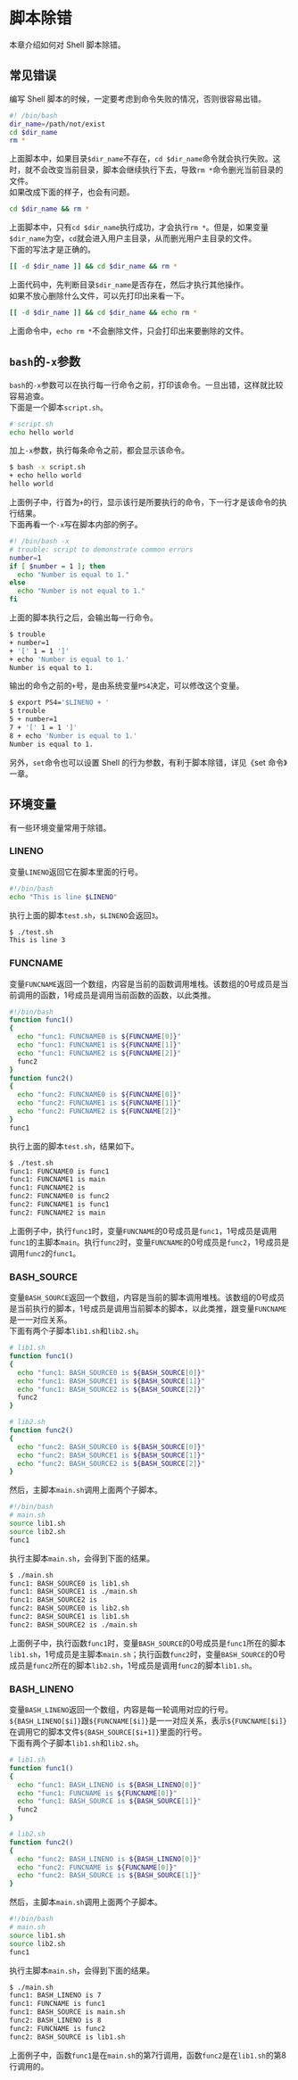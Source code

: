 # 脚本除错

本章介绍如何对 Shell 脚本除错。

## 常见错误
编写 Shell 脚本的时候，一定要考虑到命令失败的情况，否则很容易出错。
```bash
#! /bin/bash
dir_name=/path/not/exist
cd $dir_name
rm *
```
上面脚本中，如果目录`$dir_name`不存在，`cd $dir_name`命令就会执行失败。这时，就不会改变当前目录，脚本会继续执行下去，导致`rm *`命令删光当前目录的文件。  
如果改成下面的样子，也会有问题。
```bash
cd $dir_name && rm *
```
上面脚本中，只有`cd $dir_name`执行成功，才会执行`rm *`。但是，如果变量`$dir_name`为空，`cd`就会进入用户主目录，从而删光用户主目录的文件。  
下面的写法才是正确的。
```bash
[[ -d $dir_name ]] && cd $dir_name && rm *
```
上面代码中，先判断目录`$dir_name`是否存在，然后才执行其他操作。  
如果不放心删除什么文件，可以先打印出来看一下。
```bash
[[ -d $dir_name ]] && cd $dir_name && echo rm *
```
上面命令中，`echo rm *`不会删除文件，只会打印出来要删除的文件。

## `bash`的`-x`参数
`bash`的`-x`参数可以在执行每一行命令之前，打印该命令。一旦出错，这样就比较容易追查。  
下面是一个脚本`script.sh`。
```bash
# script.sh
echo hello world
```
加上`-x`参数，执行每条命令之前，都会显示该命令。
```bash
$ bash -x script.sh
+ echo hello world
hello world
```
上面例子中，行首为`+`的行，显示该行是所要执行的命令，下一行才是该命令的执行结果。  
下面再看一个`-x`写在脚本内部的例子。
```bash
#! /bin/bash -x
# trouble: script to demonstrate common errors
number=1
if [ $number = 1 ]; then
  echo "Number is equal to 1."
else
  echo "Number is not equal to 1."
fi
```
上面的脚本执行之后，会输出每一行命令。
```bash
$ trouble
+ number=1
+ '[' 1 = 1 ']'
+ echo 'Number is equal to 1.'
Number is equal to 1.
```
输出的命令之前的`+`号，是由系统变量`PS4`决定，可以修改这个变量。
```bash
$ export PS4='$LINENO + '
$ trouble
5 + number=1
7 + '[' 1 = 1 ']'
8 + echo 'Number is equal to 1.'
Number is equal to 1.
```
另外，`set`命令也可以设置 Shell 的行为参数，有利于脚本除错，详见《set 命令》一章。

## 环境变量
有一些环境变量常用于除错。

### LINENO
变量`LINENO`返回它在脚本里面的行号。
```bash
#!/bin/bash
echo "This is line $LINENO"
```
执行上面的脚本`test.sh`，`$LINENO`会返回`3`。
```bash
$ ./test.sh
This is line 3
```

### FUNCNAME
变量`FUNCNAME`返回一个数组，内容是当前的函数调用堆栈。该数组的0号成员是当前调用的函数，1号成员是调用当前函数的函数，以此类推。
```bash
#!/bin/bash
function func1()
{
  echo "func1: FUNCNAME0 is ${FUNCNAME[0]}"
  echo "func1: FUNCNAME1 is ${FUNCNAME[1]}"
  echo "func1: FUNCNAME2 is ${FUNCNAME[2]}"
  func2
}
function func2()
{
  echo "func2: FUNCNAME0 is ${FUNCNAME[0]}"
  echo "func2: FUNCNAME1 is ${FUNCNAME[1]}"
  echo "func2: FUNCNAME2 is ${FUNCNAME[2]}"
}
func1
```
执行上面的脚本`test.sh`，结果如下。
```bash
$ ./test.sh
func1: FUNCNAME0 is func1
func1: FUNCNAME1 is main
func1: FUNCNAME2 is
func2: FUNCNAME0 is func2
func2: FUNCNAME1 is func1
func2: FUNCNAME2 is main
```
上面例子中，执行`func1`时，变量`FUNCNAME`的0号成员是`func1`，1号成员是调用`func1`的主脚本`main`。执行`func2`时，变量`FUNCNAME`的0号成员是`func2`，1号成员是调用`func2`的`func1`。

### BASH_SOURCE
变量`BASH_SOURCE`返回一个数组，内容是当前的脚本调用堆栈。该数组的0号成员是当前执行的脚本，1号成员是调用当前脚本的脚本，以此类推，跟变量`FUNCNAME`是一一对应关系。  
下面有两个子脚本`lib1.sh`和`lib2.sh`。
```bash
# lib1.sh
function func1()
{
  echo "func1: BASH_SOURCE0 is ${BASH_SOURCE[0]}"
  echo "func1: BASH_SOURCE1 is ${BASH_SOURCE[1]}"
  echo "func1: BASH_SOURCE2 is ${BASH_SOURCE[2]}"
  func2
}
```
```bash
# lib2.sh
function func2()
{
  echo "func2: BASH_SOURCE0 is ${BASH_SOURCE[0]}"
  echo "func2: BASH_SOURCE1 is ${BASH_SOURCE[1]}"
  echo "func2: BASH_SOURCE2 is ${BASH_SOURCE[2]}"
}
```
然后，主脚本`main.sh`调用上面两个子脚本。
```bash
#!/bin/bash
# main.sh
source lib1.sh
source lib2.sh
func1
```
执行主脚本`main.sh`，会得到下面的结果。
```bash
$ ./main.sh
func1: BASH_SOURCE0 is lib1.sh
func1: BASH_SOURCE1 is ./main.sh
func1: BASH_SOURCE2 is
func2: BASH_SOURCE0 is lib2.sh
func2: BASH_SOURCE1 is lib1.sh
func2: BASH_SOURCE2 is ./main.sh
```
上面例子中，执行函数`func1`时，变量`BASH_SOURCE`的0号成员是`func1`所在的脚本`lib1.sh`，1号成员是主脚本`main.sh`；执行函数`func2`时，变量`BASH_SOURCE`的0号成员是`func2`所在的脚本`lib2.sh`，1号成员是调用`func2`的脚本`lib1.sh`。

### BASH_LINENO
变量`BASH_LINENO`返回一个数组，内容是每一轮调用对应的行号。`${BASH_LINENO[$i]}`跟`${FUNCNAME[$i]}`是一一对应关系，表示`${FUNCNAME[$i]}`在调用它的脚本文件`${BASH_SOURCE[$i+1]}`里面的行号。  
下面有两个子脚本`lib1.sh`和`lib2.sh`。
```bash
# lib1.sh
function func1()
{
  echo "func1: BASH_LINENO is ${BASH_LINENO[0]}"
  echo "func1: FUNCNAME is ${FUNCNAME[0]}"
  echo "func1: BASH_SOURCE is ${BASH_SOURCE[1]}"
  func2
}
```
```bash
# lib2.sh
function func2()
{
  echo "func2: BASH_LINENO is ${BASH_LINENO[0]}"
  echo "func2: FUNCNAME is ${FUNCNAME[0]}"
  echo "func2: BASH_SOURCE is ${BASH_SOURCE[1]}"
}
```
然后，主脚本`main.sh`调用上面两个子脚本。
```bash
#!/bin/bash
# main.sh
source lib1.sh
source lib2.sh
func1
```
执行主脚本`main.sh`，会得到下面的结果。
```bash
$ ./main.sh
func1: BASH_LINENO is 7
func1: FUNCNAME is func1
func1: BASH_SOURCE is main.sh
func2: BASH_LINENO is 8
func2: FUNCNAME is func2
func2: BASH_SOURCE is lib1.sh
```
上面例子中，函数`func1`是在`main.sh`的第7行调用，函数`func2`是在`lib1.sh`的第8行调用的。
